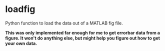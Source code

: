 # loadfig

Python function to load the data out of a MATLAB fig file.

**This was only implemented far enough for me to get errorbar data from a figure. It won't do anything else, but might help you figure out how to get your own data.**
